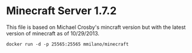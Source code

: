 Minecraft Server 1.7.2
===========

This file is based on Michael Crosby's mincraft version
but with the latest version of minecraft as of 10/29/2013.

```
docker run -d -p 25565:25565 mmilano/minecraft
```
